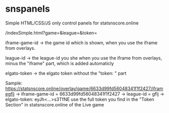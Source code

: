 # snspanels
Simple HTML/CSS/JS only control panels for statsnscore.online 

<url>/indexSimple.html?game=<iframe-game-id>&league=<league-id>&token=<elgato-token>

iframe-game-id -> the game id which is shown, when you use the iframe from overlays.

league-id -> the league-id you she when you use the iframe from overlays, minus the "iframe" part, which is added automaticly

elgato-token -> the elgato token without the "token: " part

Sample:
https://statsnscore.online/overlay/game/6633d99fd56048341f1f2427/iframegflj
-> iframe-game-id = 6633d99fd56048341f1f2427
-> league-id = gflj
-> elgato-token: eyJh<...>s3TfNE use the full token you find in the "Token Section" in statsnscore.online of the Live game


